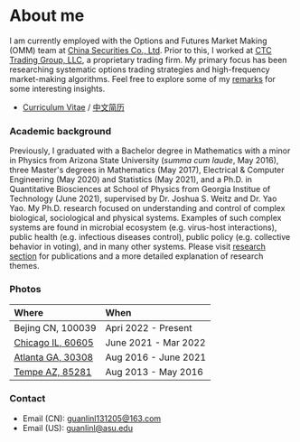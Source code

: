 # About me

I am currently employed with the Options and Futures Market Making (OMM) team at [China Securities Co., Ltd](https://www.csc108.com/newsiteindex/index.jspx). Prior to this, I worked at [CTC Trading Group, LLC](https://www.chicagotrading.com), a proprietary trading firm. My primary focus has been researching systematic options trading strategies and high-frequency market-making algorithms. Feel free to explore some of my [remarks](./technical_notes.html) for some interesting insights.

* [Curriculum Vitae](./pdfs/cv/cv_en.pdf) / [中文简历](./pdfs/cv/cv_cn.pdf)

### Academic background
Previously, I graduated with a Bachelor degree in Mathematics with a minor in Physics from Arizona State University (_summa cum laude_, May 2016), three Master's degrees in Mathematics (May 2017), Electrical & Computer Engineering (May 2020) and Statistics (May 2021), and a Ph.D. in Quantitative Biosciences at School of Physics from Georgia Institue of Technology (June 2021), supervised by Dr. Joshua S. Weitz and Dr. Yao Yao. My Ph.D. research focused on understanding and control of complex biological, sociological and physical systems. Examples of such complex systems are found in microbial ecosystem (e.g. virus-host interactions), public health (e.g. infectious diseases control), public policy (e.g. collective behavior in voting), and in many other systems. Please visit [research section](./research_page.html) for publications and a more detailed explanation of research themes.

### Photos

| Where                                | When                 |
|:-------------------------------------|:---------------------|
|  Bejing CN, 100039                   | Apri 2022 - Present  |
| [Chicago IL, 60605](./chi_pics.html) | June 2021 - Mar 2022 |
| [Atlanta GA, 30308](./atl_pics.html) | Aug 2016 - June 2021 | 
| [Tempe AZ, 85281](./az_pics.html)    | Aug 2013 - May 2016  | 

### Contact
* Email (CN): guanlinl131205@163.com   
* Email (US): guanlinl@asu.edu        
